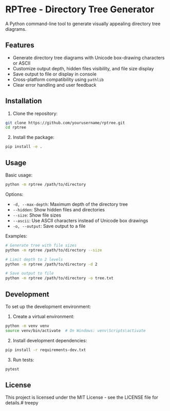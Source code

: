 # RPTree - Directory Tree Generator

A Python command-line tool to generate visually appealing directory tree diagrams.

## Features

- Generate directory tree diagrams with Unicode box-drawing characters or ASCII
- Customize output depth, hidden files visibility, and file size display
- Save output to file or display in console
- Cross-platform compatibility using `pathlib`
- Clear error handling and user feedback

## Installation

1. Clone the repository:
```bash
git clone https://github.com/yourusername/rptree.git
cd rptree
```

2. Install the package:
```bash
pip install -e .
```

## Usage

Basic usage:
```bash
python -m rptree /path/to/directory
```

Options:
- `-d, --max-depth`: Maximum depth of the directory tree
- `--hidden`: Show hidden files and directories
- `--size`: Show file sizes
- `--ascii`: Use ASCII characters instead of Unicode box drawings
- `-o, --output`: Save output to a file

Examples:
```bash
# Generate tree with file sizes
python -m rptree /path/to/directory --size

# Limit depth to 2 levels
python -m rptree /path/to/directory -d 2

# Save output to file
python -m rptree /path/to/directory -o tree.txt
```

## Development

To set up the development environment:

1. Create a virtual environment:
```bash
python -m venv venv
source venv/bin/activate  # On Windows: venv\Scripts\activate
```

2. Install development dependencies:
```bash
pip install -r requirements-dev.txt
```

3. Run tests:
```bash
pytest
```

## License

This project is licensed under the MIT License - see the LICENSE file for details.# treepy
